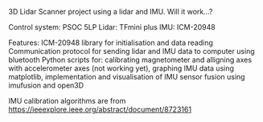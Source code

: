 3D Lidar Scanner project using a lidar and IMU. Will it work...?

Control system: PSOC 5LP
Lidar: TFmini plus
IMU: ICM-20948

Features:
  ICM-20948 library for initialisation and data reading
  Communication protocol for sending lidar and IMU data to computer using bluetooth
  Python scripts for: 
    calibrating magnetometer and alligning axes with accelerometer axes (not working yet),
    graphing IMU data using matplotlib,
    implementation and visualisation of IMU sensor fusion using imufusion and open3D

IMU calibration algorithms are from https://ieeexplore.ieee.org/abstract/document/8723161
  
  
